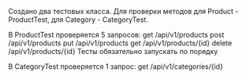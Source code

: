 Создано два тестовых класса. Для проверки методов для Product - ProductTest, для Category - CategoryTest.

В ProductTest проверяется 5 запросов:
get         /api/v1/products
post        /api/v1/products
put         /api/v1/products
get         /api/v1/products/{id}
delete      /api/v1/products/{id}
Тесты обязательно запускать по порядку

В CategoryTest проверяется 1 запрос:
get         /api/v1/categories/{id}